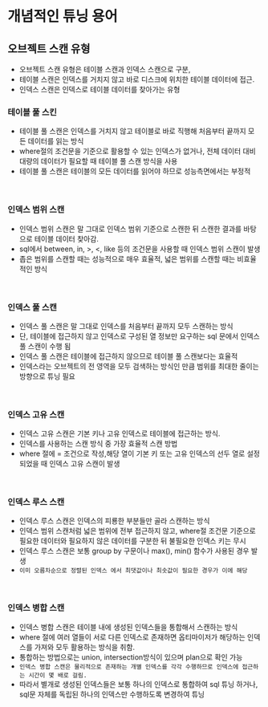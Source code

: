 # 개념적인 튜닝 용어
## 오브젝트 스캔 유형
* 오브젝트 스캔 유형은 테이블 스캔과 인덱스 스캔으로 구분,
* 테이블 스캔은 인덱스를 거치지 않고 바로 디스크에 위치한 테이블 데이터에 접근.
* 인덱스 스캔은 인덱스로 테이블 데이터를 찾아가는 유형

### 테이블 풀 스킨
* 테이블 풀 스캔은 인덱스를 거치지 않고 테이블로 바로 직행해 처음부터 끝까지 모든 데이터를 읽는 방식
* where절의 조건문을 기준으로 활용할 수 있는 인덱스가 없거나, 전체 데이터 대비 대량의 데이터가 필요할 때 테이블 풀 스캔 방식을 사용
* 테이블 풀 스캔은 테이블의 모든 데이터를 읽어야 하므로 성능측면에서는 부정적

<br />

### 인덱스 범위 스캔
* 인덱스 범위 스캔은 말 그대로 인덱스 범위 기준으로 스캔한 뒤 스캔한 결과를 바탕으로 테이블 데이터 찾아감.
* sql에서 between, in, >, <, like 등의 조건문을 사용할 때 인덱스 범위 스캔이 발생
* 좁은 범위를 스캔할 때는 성능적으로 매우 효율적, 넓은 범위를 스캔할 때는 비효율적인 방식


<br />

### 인덱스 풀 스캔
* 인덱스 풀 스캔은 말 그대로 인덱스를 처음부터 끝까지 모두 스캔하는 방식
* 단, 테이블에 접근하지 않고 인덱스로 구성된 열 정보만 요구하는 sql 문에서 인덱스 풀 스캔이 수행 됨
* 인덱스 풀 스캔은 테이블에 접근하지 않으므로 테이블 풀 스캔보다는 효율적
* 인덱스라는 오브젝트의 전 영역을 모두 검색하는 방식인 만큼 범위를 최대한 줄이는 방향으로 튜닝 필요


<br />

### 인덱스 고유 스캔
* 인덱스 고유 스캔은 기본 키나 고유 인덱스로 테이블에 접근하는 방식.
* 인덱스를 사용하는 스캔 방식 중 가장 효율적 스캔 방법
* where 절에 = 조건으로 작성,해당 열이 기본 키 또는 고유 인덱스의 선두 열로 설정되었을 때 인덱스 고유 스캔이 발생
  
<br />

### 인덱스 루스 스캔
* 인덱스 루스 스캔은 인덱스의 피룡한 부분들만 골라 스캔하는 방식
* 인덱스 범위 스캔처럼 넓은 범위에 전부 접근하지 않고, where절 조건문 기준으로 필요한 데이터와 필요하지 않은 데이터를 구분한 뒤 불필요한 인덱스 키는 무시
* 인덱스 루스 스캔은 보통 group by 구문이나 max(), min() 함수가 사용된 경우 발생
* `이미 오름차순으로 정렬된 인덱스 에서 최댓값이나 최솟값이 필요한 경우가 이에 해당`

<br />

### 인덱스 병합 스캔
* 인덱스 병합 스캔은 테이블 내에 생성된 인덱스들을 통합해서 스캔하는 방식
* where 절에 여러 열들이 서로 다른 인덱스로 존재하면 옵티마이저가 해당하는 인덱스를 가져와 모두 활용하는 방식을 취함.
* 통합하는 방법으로는 union, intersection방식이 있으며 plan으로 확인 가능
* `인덱스 병합 스캔은 물리적으로 존재하는 개별 인덱스를 각각 수행하므로 인덱스에 접근하는 시간이 몇 배로 걸림.`
* 따라서 별개로 생성된 인덱스들은 보통 하나의 인덱스로 통합하여 sql 튜닝 하거나, sql문 자체를 독립된 하나의 인덱스만 수행하도록 변경하여 튜닝
 